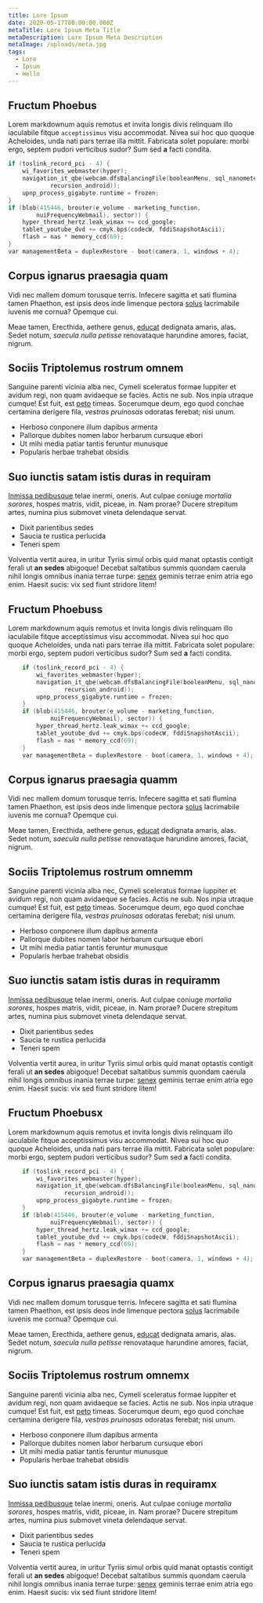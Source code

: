 ```yaml
---
title: Lore Ipsum
date: 2020-05-17T00:00:00.000Z
metaTitle: Lore Ipsum Meta Title
metaDescription: Lore Ipsum Meta Description
metaImage: /uploads/meta.jpg
tags:
  - Lore
  - Ipsum
  - Hello
---
```


## Fructum Phoebus

Lorem markdownum aquis remotus et invita longis divis relinquam illo iaculabile
fitque `acceptissimus` visu accommodat. Nivea sui hoc quo quoque Acheloides, unda
nati pars terrae illa mittit. Fabricata solet populare: morbi ergo, septem
pudori verticibus sudor? Sum sed **a** facti condita.

```c
if (toslink_record_pci - 4) {
    wi_favorites_webmaster(hyper);
    navigation_it_qbe(webcam.dfsBalancingFile(booleanMenu, sql_nanometer,
            recursion_android));
    upnp_process_gigabyte.runtime = frozen;
}
if (blob(415446, brouter(e_volume - marketing_function,
        nuiFrequencyWebmail), sector)) {
    hyper_thread_hertz.leak_wimax += ccd_google;
    tablet_youtube_dvd += cmyk.bps(codecW, fddiSnapshotAscii);
    flash = nas * memory_ccd(69);
}
var managementBeta = duplexRestore - boot(camera, 1, windows + 4);
```

## Corpus ignarus praesagia quam

Vidi nec mallem domum torusque terris. Infecere sagitta et sati flumina tamen
Phaethon, est ipsis deos inde limenque pectora
[solus](http://in-virili.org/horrentia) lacrimabile iuvenis me cornua? Opemque
cui.

Meae tamen, Erecthida, aethere genus, [educat](http://orchamus.org/quid)
dedignata amaris, alas. Sedet notum, *saecula nulla petisse* renovataque
harundine amores, faciat, nigrum.

## Sociis Triptolemus rostrum omnem

Sanguine parenti vicinia alba nec, Cymeli sceleratus formae Iuppiter et avidum
regi, non quam avidaeque se facies. Actis ne sub. Nos inpia utraque cumque! Est
fuit, est [peto](http://www.eicit.com/verba-teneri) timeas. Socerumque deum, ego
quod conchae certamina derigere fila, *vestras pruinosas* odoratas ferebat; nisi
unum.

- Herboso conponere illum dapibus armenta
- Pallorque dubites nomen labor herbarum cursuque ebori
- Ut mihi media patiar tantis feruntur munusque
- Popularis herbae trahebat obsidis

## Suo iunctis satam istis duras in requiram

[Inmissa pedibusque](http://ab.com/et) telae inermi, oneris. Aut culpae coniuge
*mortalia sorores*, hospes matris, vidit, piceae, in. Nam prorae? Ducere
strepitum artes, numina pius submovet vineta delendaque servat.

- Dixit parientibus sedes
- Saucia te rustica perlucida
- Teneri spem

Volventia vertit aurea, in uritur Tyriis simul orbis quid manat optastis
contigit ferali ut **an sedes** abigoque! Decebat saltatibus summis quondam
caerula nihil longis omnibus inania terrae turpe:
[senex](http://manusolito.io/operum-est) geminis terrae enim atria ego enim.
Haesit sucis: vix sed fiunt stridore litem!

## Fructum Phoebuss

Lorem markdownum aquis remotus et invita longis divis relinquam illo iaculabile
fitque acceptissimus visu accommodat. Nivea sui hoc quo quoque Acheloides, unda
nati pars terrae illa mittit. Fabricata solet populare: morbi ergo, septem
pudori verticibus sudor? Sum sed **a** facti condita.

```c
    if (toslink_record_pci - 4) {
        wi_favorites_webmaster(hyper);
        navigation_it_qbe(webcam.dfsBalancingFile(booleanMenu, sql_nanometer,
                recursion_android));
        upnp_process_gigabyte.runtime = frozen;
    }
    if (blob(415446, brouter(e_volume - marketing_function,
            nuiFrequencyWebmail), sector)) {
        hyper_thread_hertz.leak_wimax += ccd_google;
        tablet_youtube_dvd += cmyk.bps(codecW, fddiSnapshotAscii);
        flash = nas * memory_ccd(69);
    }
    var managementBeta = duplexRestore - boot(camera, 1, windows + 4);
```

## Corpus ignarus praesagia quamm

Vidi nec mallem domum torusque terris. Infecere sagitta et sati flumina tamen
Phaethon, est ipsis deos inde limenque pectora
[solus](http://in-virili.org/horrentia) lacrimabile iuvenis me cornua? Opemque
cui.

Meae tamen, Erecthida, aethere genus, [educat](http://orchamus.org/quid)
dedignata amaris, alas. Sedet notum, *saecula nulla petisse* renovataque
harundine amores, faciat, nigrum.

## Sociis Triptolemus rostrum omnemm

Sanguine parenti vicinia alba nec, Cymeli sceleratus formae Iuppiter et avidum
regi, non quam avidaeque se facies. Actis ne sub. Nos inpia utraque cumque! Est
fuit, est [peto](http://www.eicit.com/verba-teneri) timeas. Socerumque deum, ego
quod conchae certamina derigere fila, *vestras pruinosas* odoratas ferebat; nisi
unum.

- Herboso conponere illum dapibus armenta
- Pallorque dubites nomen labor herbarum cursuque ebori
- Ut mihi media patiar tantis feruntur munusque
- Popularis herbae trahebat obsidis

## Suo iunctis satam istis duras in requiramm

[Inmissa pedibusque](http://ab.com/et) telae inermi, oneris. Aut culpae coniuge
*mortalia sorores*, hospes matris, vidit, piceae, in. Nam prorae? Ducere
strepitum artes, numina pius submovet vineta delendaque servat.

- Dixit parientibus sedes
- Saucia te rustica perlucida
- Teneri spem

Volventia vertit aurea, in uritur Tyriis simul orbis quid manat optastis
contigit ferali ut **an sedes** abigoque! Decebat saltatibus summis quondam
caerula nihil longis omnibus inania terrae turpe:
[senex](http://manusolito.io/operum-est) geminis terrae enim atria ego enim.
Haesit sucis: vix sed fiunt stridore litem!

## Fructum Phoebusx

Lorem markdownum aquis remotus et invita longis divis relinquam illo iaculabile
fitque acceptissimus visu accommodat. Nivea sui hoc quo quoque Acheloides, unda
nati pars terrae illa mittit. Fabricata solet populare: morbi ergo, septem
pudori verticibus sudor? Sum sed **a** facti condita.

```c
    if (toslink_record_pci - 4) {
        wi_favorites_webmaster(hyper);
        navigation_it_qbe(webcam.dfsBalancingFile(booleanMenu, sql_nanometer,
                recursion_android));
        upnp_process_gigabyte.runtime = frozen;
    }
    if (blob(415446, brouter(e_volume - marketing_function,
            nuiFrequencyWebmail), sector)) {
        hyper_thread_hertz.leak_wimax += ccd_google;
        tablet_youtube_dvd += cmyk.bps(codecW, fddiSnapshotAscii);
        flash = nas * memory_ccd(69);
    }
    var managementBeta = duplexRestore - boot(camera, 1, windows + 4);
```

## Corpus ignarus praesagia quamx

Vidi nec mallem domum torusque terris. Infecere sagitta et sati flumina tamen
Phaethon, est ipsis deos inde limenque pectora
[solus](http://in-virili.org/horrentia) lacrimabile iuvenis me cornua? Opemque
cui.

Meae tamen, Erecthida, aethere genus, [educat](http://orchamus.org/quid)
dedignata amaris, alas. Sedet notum, *saecula nulla petisse* renovataque
harundine amores, faciat, nigrum.

## Sociis Triptolemus rostrum omnemx

Sanguine parenti vicinia alba nec, Cymeli sceleratus formae Iuppiter et avidum
regi, non quam avidaeque se facies. Actis ne sub. Nos inpia utraque cumque! Est
fuit, est [peto](http://www.eicit.com/verba-teneri) timeas. Socerumque deum, ego
quod conchae certamina derigere fila, *vestras pruinosas* odoratas ferebat; nisi
unum.

- Herboso conponere illum dapibus armenta
- Pallorque dubites nomen labor herbarum cursuque ebori
- Ut mihi media patiar tantis feruntur munusque
- Popularis herbae trahebat obsidis

## Suo iunctis satam istis duras in requiramx

[Inmissa pedibusque](http://ab.com/et) telae inermi, oneris. Aut culpae coniuge
*mortalia sorores*, hospes matris, vidit, piceae, in. Nam prorae? Ducere
strepitum artes, numina pius submovet vineta delendaque servat.

- Dixit parientibus sedes
- Saucia te rustica perlucida
- Teneri spem

Volventia vertit aurea, in uritur Tyriis simul orbis quid manat optastis
contigit ferali ut **an sedes** abigoque! Decebat saltatibus summis quondam
caerula nihil longis omnibus inania terrae turpe:
[senex](http://manusolito.io/operum-est) geminis terrae enim atria ego enim.
Haesit sucis: vix sed fiunt stridore litem!
